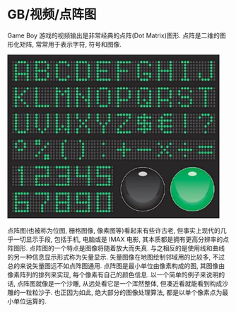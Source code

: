 # GB/视频/点阵图

Game Boy 游戏的视频输出是非常经典的点阵(Dot Matrix)图形. 点阵是二维的图形化矩阵, 常常用于表示字符, 符号和图像.

![img](../../../img/gameboy/video/dot_matrix/dot_matrix.jpg)

点阵图(也被称为位图, 栅格图像, 像素图等)看起来有些许古老, 但事实上现代的几乎一切显示手段, 包括手机, 电脑或是 IMAX 电影, 其本质都是拥有更高分辨率的点阵图形. 点阵图的一个特点是图像将随着放大而失真. 与之相反的是使用线和曲线的另一种信息显示形式称为矢量显示. 矢量图像在地图绘制邻域用的比较多, 不过总的来说矢量图远不如点阵图通用. 点阵图是最小单位由像素构成的图, 其图像由像素阵列的排列来实现, 每个像素有自己的颜色信息. 以一个简单的例子来说明的话, 点阵图就像是一个沙雕, 从远处看它是一个浑然整体, 但凑近看就能看到构成沙雕的一粒粒沙子. 也正因为如此, 绝大部分的图像处理算法, 都是以单个像素点为最小单位运算的.
